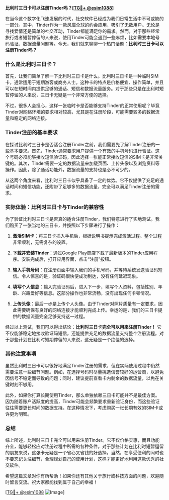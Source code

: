 **比利时三日卡可以注册Tinder吗？[[TG💪+ @esim1088](https://t.me/s/esim1088)]**

在当今这个数字化飞速发展的时代，社交软件已经成为我们日常生活中不可或缺的一部分。其中，Tinder作为一款风靡全球的约会应用，吸引了无数用户。无论是寻找爱情还是简单的社交互动，Tinder都能满足你的需求。然而，对于那些经常旅行或者短暂停留的人来说，使用Tinder可能会遇到一些麻烦，比如需要本地号码验证、数据流量问题等。今天，我们就来聊聊一个热门话题：**比利时三日卡可以注册Tinder吗？**

### 什么是比利时三日卡？

首先，让我们简单了解一下比利时三日卡是什么。比利时三日卡是一种临时SIM卡，通常适用于短期游客或商务人士。这种卡的特点是价格便宜、操作简单，并且可以在短时间内提供足够的通话、短信和数据流量服务。对于那些只是在比利时短暂停留的人来说，三日卡无疑是一个非常方便的选择。

不过，很多人会担心，这样一张临时卡是否能够支持Tinder的正常使用呢？毕竟Tinder对网络环境的要求相对较高，尤其是在注册阶段，可能需要较多的数据流量和稳定的网络连接。

### Tinder注册的基本要求

在探讨比利时三日卡是否适合注册Tinder之前，我们需要先了解Tinder注册的一些基本要求。首先，Tinder通常要求用户提供一个有效的手机号码进行验证。这个号码必须能够接收短信验证码，因此选择一张能正常接收短信的SIM卡是非常关键的。其次，Tinder需要一定的数据流量来加载页面、上传头像以及浏览资料等操作。因此，除了通话功能外，数据流量的支持也是必不可少的。

从这两个角度来看，比利时三日卡似乎具备了一定的优势。它不仅提供了充足的通话时间和短信功能，还附带了足够多的数据流量，完全可以满足Tinder注册的需求。

### 实际体验：比利时三日卡与Tinder的兼容性

为了验证比利时三日卡是否真的适合注册Tinder，我们特意进行了实地测试。我们购买了一张当地的三日卡，并按照以下步骤进行了操作：

1. **激活SIM卡**：将三日卡插入手机后，根据说明书提示完成激活过程。整个过程非常顺利，无需复杂的设置。
   
2. **下载并安装Tinder**：通过Google Play商店下载了最新版本的Tinder应用程序。安装完成后，打开应用界面，点击“注册”按钮。

3. **输入手机号码**：在注册页面中输入我们的手机号码，并等待系统发送验证码短信。令人惊喜的是，验证码很快便成功到达，没有任何延迟现象。

4. **填写个人信息**：输入完验证码后，进入下一步，填写个人资料，包括性别、年龄、兴趣爱好等信息。这部分操作也非常流畅，没有出现任何卡顿情况。

5. **上传头像**：最后一步是上传个人头像。由于Tinder对照片质量有一定要求，因此需要确保有良好的网络连接才能顺利完成上传。幸运的是，我们的三日卡提供的数据流量完全足够支持这一过程。

经过以上测试，我们可以得出结论：**比利时三日卡完全可以用来注册Tinder！** 它不仅能够稳定地接收验证码短信，还能提供充足的数据流量支持整个注册流程。对于那些计划在比利时短期停留的人来说，这无疑是一个绝佳的选择。

### 其他注意事项

虽然比利时三日卡可以很好地满足Tinder注册的需求，但在实际使用过程中仍然需要注意一些细节问题。例如，在选择号码时尽量挑选信誉较好的运营商，以避免因信号不稳定而导致的问题；同时，建议提前查看卡内剩余的数据流量，以免在关键时刻不够用。

此外，如果你打算长期使用Tinder，那么单独依赖三日卡可能并不是最佳方案。因为随着账户活跃度的提高，Tinder可能会频繁要求重新验证身份，而这些验证往往需要更长时间的数据支持。在这种情况下，考虑购买一张长期有效的SIM卡或许更为明智。

### 总结

综上所述，比利时三日卡完全可以用来注册Tinder。它不仅价格实惠，而且功能齐全，能够轻松应对注册过程中所需的各种条件。对于那些计划在比利时短暂逗留的朋友来说，这张卡无疑是一个省心又省钱的好选择。当然，在享受便利的同时也不要忘记关注细节，合理规划自己的使用计划，这样才能更好地利用这款优秀的社交软件。

希望这篇文章对你有所帮助！如果你还有其他关于旅行或科技方面的问题，欢迎随时留言交流。祝大家都能找到属于自己的幸福！

[[TG💪+ @esim1088](https://t.me/s/esim1088) ![Image](https://i.postimg.cc/4NQfJmqS/Snipaste-2025-05-13-00-14-12.png)]
